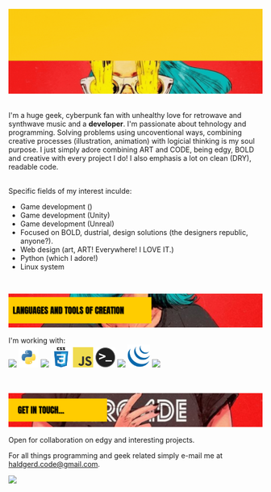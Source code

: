 <!--
**Haldgerd/Haldgerd** is a ✨ _special_ ✨ repository because its `README.md` (this file) appears on your GitHub profile.-->

![Haldgerd Banner](./Images/Haldgerd_banner_yellow.gif)
<br><br>

<div align="left">
  I'm a huge geek, cyberpunk fan with unhealthy love for retrowave and synthwave music and a <strong>developer</strong>. I'm passionate about tehnology and programming. Solving problems using uncoventional ways, combining creative processes (illustration, animation)  with logicial thinking is my soul purpose. I just simply adore combining ART and CODE, being edgy, BOLD and creative with every project I do! I also emphasis a lot on clean (DRY), readable code.<br><br>

Specific fields of my interest inculde:

  <ul>
    <li>Game development ()</li>
    <li>Game development (Unity)</li>
    <li>Game development (Unreal)</li>
    <li>Focused on BOLD, dustrial, design solutions (the designers republic, anyone?).</li>
    <li>Web design (art, ART! Everywhere! I LOVE IT.)
    <li>Python (which I adore!)</span></li>
    <li>Linux system</li>
  </ul>
</div>
<br>

![languages banner](./Images/language_banner.png)
<br>

<div align="left">
  I'm working with:
  <br>
  <img src="https://e7.pngegg.com/pngimages/585/781/png-clipart-unity-logo-unity-3d-computer-graphics-video-game-development-motion-capture-animation-3d-computer-graphics-text.png" height="40">
  <img src="https://raw.githubusercontent.com/github/explore/80688e429a7d4ef2fca1e82350fe8e3517d3494d/topics/python/python.png" height="40">
  <img src="https://caktus-website-production-2015.s3.amazonaws.com/media/blog-images/logo.png" height="40px">
  <img src="https://raw.githubusercontent.com/github/explore/80688e429a7d4ef2fca1e82350fe8e3517d3494d/topics/css/css.png" height="40">
  <img src="https://raw.githubusercontent.com/github/explore/80688e429a7d4ef2fca1e82350fe8e3517d3494d/topics/javascript/javascript.png" height="40">
  <img src="https://raw.githubusercontent.com/github/explore/80688e429a7d4ef2fca1e82350fe8e3517d3494d/topics/terminal/terminal.png" height="40">
  <img src="https://camo.githubusercontent.com/9f1816fe8f44878d77803324ce8e3e1c4d2afc4e3f167b237e93848d3597d4fc/68747470733a2f2f75706c6f61642e77696b696d656469612e6f72672f77696b6970656469612f636f6d6d6f6e732f7468756d622f392f39612f56697375616c5f53747564696f5f436f64655f312e33355f69636f6e2e7376672f3130323470782d56697375616c5f53747564696f5f436f64655f312e33355f69636f6e2e7376672e706e67" data-canonical-src="https://upload.wikimedia.org/wikipedia/commons/thumb/9/9a/Visual_Studio_Code_1.35_icon.svg/1024px-Visual_Studio_Code_1.35_icon.svg.png" height="40px">
  <img src="https://raw.githubusercontent.com/devicons/devicon/master/icons/jquery/jquery-original.svg" style="max-width:100%;" width="45px">
  <img src="https://icons-for-free.com/iconfiles/png/512/design+development+facebook+framework+mobile+react+icon-1320165723839064798.png" height="45px">
  <br><br>

</div>
<!--<div>
  <h1>PROJECTS AND DESIGNS banner</h1>
  <p>Bold designs and edgy colors.</p></p>-->

</div>
<br>

![contact banner](./Images/contact_banner3.png)
<br>

<p>Open for collaboration on edgy and interesting projects.

For all things programming and geek related simply e-mail me at <a style="color: yellow;">haldgerd.code@gmail.com</a>.</p>

<a href="https://codepen.io/Haldgerd"><img src="https://cdn0.iconfinder.com/data/icons/social-media-2091/100/social-32-512.png" height="50px"></a>
